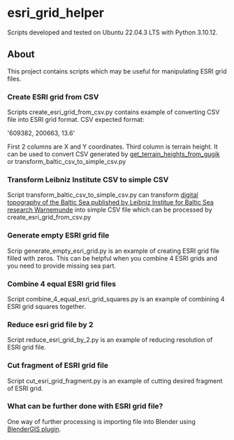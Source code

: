 # esri_grid_helper

Scripts developed and tested on Ubuntu 22.04.3 LTS with Python 3.10.12.

## About 

This project contains scripts which may be useful for manipulating ESRI grid files.

### Create ESRI grid from CSV

Scripts create_esri_grid_from_csv.py contains example of converting CSV file into ESRI grid format. CSV expected format:

'609382, 200663, 13.6'

First 2 columns are X and Y coordinates. Third column is terrain height. It can be used to convert CSV generated by [get_terrain_heights_from_gugik](https://github.com/kowalpy/get_terrain_heights_from_gugik) or transform_baltic_csv_to_simple_csv.py

### Transform Leibniz Institute CSV to simple CSV

Script transform_baltic_csv_to_simple_csv.py can transform [digital topography of the Baltic Sea published by Leibniz Institue for Baltic Sea research Warnemunde](https://www.io-warnemuende.de/topography-of-the-baltic-sea.html) into simple CSV file which can be processed by create_esri_grid_from_csv.py

### Generate empty ESRI grid file

Scrip generate_empty_esri_grid.py is an example of creating ESRI grid file filled with zeros. This can be helpful when you combine 4 ESRI grids and you need to provide missing sea part.

### Combine 4 equal ESRI grid files

Script combine_4_equal_esri_grid_squares.py is an example of combining 4 ESRI grid squares together. 

### Reduce esri grid file by 2

Script reduce_esri_grid_by_2.py is an example of reducing resolution of ESRI grid file.

### Cut fragment of ESRI grid file

Script cut_esri_grid_fragment.py is an example of cutting desired fragment of ESRI grid.

### What can be further done with ESRI grid file?

One way of further processing is importing file into Blender using [BlenderGIS plugin](https://github.com/domlysz/BlenderGIS). 




